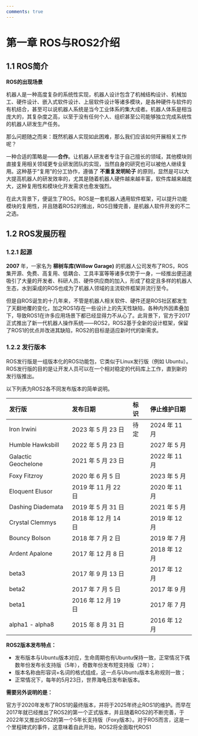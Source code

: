 ```yaml
---
comments: true
---
```


# 第一章 ROS与ROS2介绍

## 1.1 ROS简介

**ROS的出现场景**

机器人是一种高度复杂的系统性实现，机器人设计包含了机械结构设计、机械加工、硬件设计、嵌入式软件设计、上层软件设计等诸多模块，是各种硬件与软件的有机结合，甚至可以说机器人系统是当今工业体系的集大成者。机器人体系是相当庞大的，其复杂度之高，以至于没有任何个人、组织甚至公司能够独立完成系统性的机器人研发生产任务。

那么问题随之而来：既然机器人实现如此困难，那么我们应该如何开展相关工作呢？

一种合适的策略是——**合作**。让机器人研发者专注于自己擅长的领域，其他模块则直接复用相关领域更专业研发团队的实现，当然自身的研究也可以被他人继续复用。这种基于“复用”的分工协作，遵循了 **不重复发明轮子** 的原则，显然是可以大大提高机器人的研发效率的，尤其是随着机器人硬件越来越丰富，软件库越来越庞大，这种复用性和模块化开发需求也愈发强烈。

在此大背景下，便诞生了ROS。ROS是一套机器人通用软件框架，可以提升功能模块的复用性，并且随着ROS2的推出，ROS日臻完善，是机器人软件开发的不二之选。

## 1.2 ROS发展历程

### 1.2.1 起源

**2007** 年，一家名为 **柳树车库(Willow Garage)** 的机器人公司发布了ROS，ROS集开源、免费、高复用、低耦合、工具丰富等等诸多优势于一身，一经推出便迅速吸引了大量的开发者、科研人员、硬件供应商的加入，形成了稳定且多样的机器人生态，水到渠成的ROS也成为了机器人领域的主流软件框架并流行至今。

但是自ROS诞生的十几年来，不管是机器人相关软件、硬件还是ROS社区都发生了天翻地覆的变化，加之ROS1存在一些设计上的先天性缺陷，各种内外因素叠加下，导致ROS1在许多应用场景下都已经显得力不从心了。此背景下，官方于2017正式推出了新一代机器人操作系统——ROS2，ROS2基于全新的设计框架，保留了ROS1的优点并改进其缺陷，ROS2的目标是适应新时代的新需求。

### 1.2.2 发行版本

ROS发行版是一组版本化的ROS功能包，它类似于Linux发行版（例如 Ubuntu）。ROS发行版的目的是让开发人员可以在一个相对稳定的代码库上工作，直到新的发行版推出。

以下列表为ROS2各不同发布版本的简单说明。

| 发行版              | 发布日期            | 标识 | 停止维护日期  |
| :------------------ | :------------------ | :--- | :------------ |
| Iron Irwini         | 2023 年 5 月 23 日  | 待定 | 2024 年 11 月 |
| Humble Hawksbill    | 2022 年 5 月 23 日  |      | 2027 年 5 月  |
| Galactic Geochelone | 2021 年 5 月 23 日  |      | 2022 年 11 月 |
| Foxy Fitzroy        | 2020 年 6 月 5 日   |      | 2023 年 5 月  |
| Eloquent Elusor     | 2019 年 11 月 22 日 |      | 2020 年 11 月 |
| Dashing Diademata   | 2019 年 5 月 31 日  |      | 2021 年 5 月  |
| Crystal Clemmys     | 2018 年 12 月 14 日 |      | 2019 年 12 月 |
| Bouncy Bolson       | 2018 年 7 月 2 日   |      | 2019 年 7 月  |
| Ardent Apalone      | 2017 年 12 月 8 日  |      | 2018 年 12 月 |
| beta3               | 2017 年 9 月 13 日  |      | 2017 年 12 月 |
| beta2               | 2017 年 7 月 5 日   |      | 2017 年 9 月  |
| beta1               | 2016 年 12 月 19 日 |      | 2017 年 7 月  |
| alpha1 - alpha8     | 2015 年 8 月 31 日  |      | 2016 年 12 月 |

**ROS2版本发布特点：**

- 发布版本与Ubuntu版本对应，生命周期也有Ubuntu保持一致，正常情况下偶数年份发布长支持版（5年），奇数年份发布短支持版（2年）；
- 版本名称由形容词+名词的格式组成，这一点与Ubuntu版本名称规则一致；
- 正常情况下，每年的5月23日，世界海龟日发布新版本。

**需要另外说明的是：**

官方于2020年发布了ROS1的最终版本，并将于2025年终止ROS1的维护。而早在2017年就已经推出了ROS2的第一个正式版本，并且随着ROS2的不断完善，于2022年又推出ROS2的第一个5年长支持版（Foxy版本）。对于ROS而言，这是一个里程碑式的事件，这意味着自此开始，ROS2将全面取代ROS1







